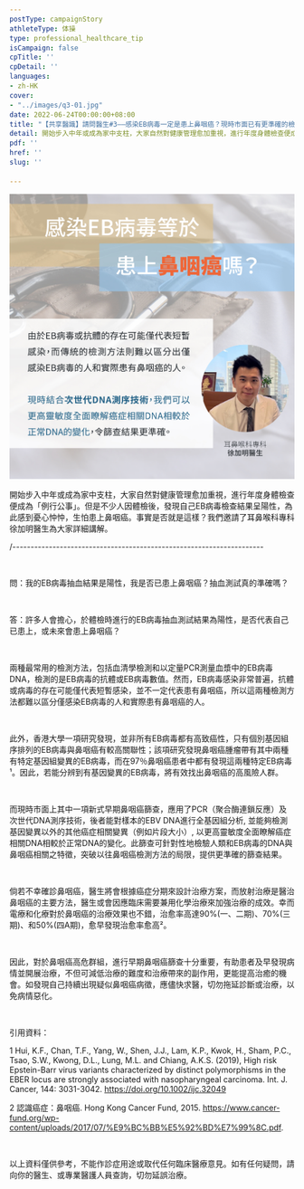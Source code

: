 ```yaml
---
postType: campaignStory
athleteType: 体操
type: professional_healthcare_tip
isCampaign: false
cpTitle: ''
cpDetail: ''
languages:
- zh-HK
cover:
- "../images/q3-01.jpg"
date: 2022-06-24T00:00:00+08:00
title: "【共享醫識】請問醫生#3——感染EB病毒一定是患上鼻咽癌？現時市面已有更準確的檢查？"
detail: 開始步入中年或成為家中支柱，大家自然對健康管理愈加重視，進行年度身體檢查便成為「例行公事」。但是不少人因體檢後，發現自己EB病毒檢查結果呈陽性，為此感到憂心忡忡，生怕患上鼻咽癌。事實是否就是這樣？我們邀請了耳鼻喉科專科徐加明醫生為大家詳細講解。
pdf: ''
href: ''
slug: ''

---
```

![](../images/q3-01-01-01.jpg)

開始步入中年或成為家中支柱，大家自然對健康管理愈加重視，進行年度身體檢查便成為「例行公事」。但是不少人因體檢後，發現自己EB病毒檢查結果呈陽性，為此感到憂心忡忡，生怕患上鼻咽癌。事實是否就是這樣？我們邀請了耳鼻喉科專科徐加明醫生為大家詳細講解。


/---------------------------------------------------------------------

</br>

問：我的EB病毒抽血結果是陽性，我是否已患上鼻咽癌？抽血測試真的準確嗎？

</br>

答：許多人會擔心，於體檢時進行的EB病毒抽血測試結果為陽性，是否代表自己已患上，或未來會患上鼻咽癌？

</br>

兩種最常用的檢測方法，包括血清學檢測和以定量PCR測量血漿中的EB病毒DNA，檢測的是EB病毒的抗體或EB病毒數值。然而，EB病毒感染非常普遍，抗體或病毒的存在可能僅代表短暫感染，並不一定代表患有鼻咽癌，所以這兩種檢測方法都難以區分僅感染EB病毒的人和實際患有鼻咽癌的人。

</br>

此外，香港大學一項研究發現，並非所有EB病毒都有高致癌性，只有個別基因組序排列的EB病毒與鼻咽癌有較高關聯性；該項研究發現鼻咽癌腫瘤帶有其中兩種有特定基因組變異的EB病毒，而在97％鼻咽癌患者中都有發現這兩種特定EB病毒¹。因此，若能分辨到有基因變異的EB病毒，將有效找出鼻咽癌的高風險人群。

</br>

而現時市面上其中一項新式早期鼻咽癌篩查，應用了PCR（聚合酶連鎖反應）及次世代DNA測序技術，後者能對樣本的EBV DNA進行全基因組分析, 並能夠檢測基因變異以外的其他癌症相關變異（例如片段大小）, 以更高靈敏度全面瞭解癌症相關DNA相較於正常DNA的變化。此篩查可針對性地檢驗人類和EB病毒的DNA與鼻咽癌相關之特徵，突破以往鼻咽癌檢測方法的局限，提供更準確的篩查結果。

</br>

倘若不幸確診鼻咽癌，醫生將會根據癌症分期來設計治療方案，而放射治療是醫治鼻咽癌的主要方法，醫生或會因應臨床需要兼用化學治療來加強治療的成效。幸而電療和化療對於鼻咽癌的治療效果也不錯，治愈率高達90%(一、二期)、70%(三期)、和50%(四A期)，愈早發現治愈率愈高²。

</br>

因此，對於鼻咽癌高危群組，進行早期鼻咽癌篩查十分重要，有助患者及早發現病情並開展治療，不但可減低治療的難度和治療帶來的副作用，更能提高治癒的機會。如發現自己持續出現疑似鼻咽癌病徵，應儘快求醫，切勿拖延診斷或治療，以免病情惡化。

</br>

引用資料：

1 Hui, K.F., Chan, T.F., Yang, W., Shen, J.J., Lam, K.P., Kwok, H., Sham, P.C., Tsao, S.W., Kwong, D.L., Lung, M.L. and Chiang, A.K.S. (2019), High risk Epstein-Barr virus variants characterized by distinct polymorphisms in the EBER locus are strongly associated with nasopharyngeal carcinoma. Int. J. Cancer, 144: 3031-3042. https://doi.org/10.1002/ijc.32049

2 認識癌症：鼻咽癌. Hong Kong Cancer Fund, 2015. https://www.cancer-fund.org/wp-content/uploads/2017/07/%E9%BC%BB%E5%92%BD%E7%99%8C.pdf.

</br>

以上資料僅供參考，不能作診症用途或取代任何臨床醫療意見。如有任何疑問，請向你的醫生、或專業醫護人員查詢，切勿延誤治療。
